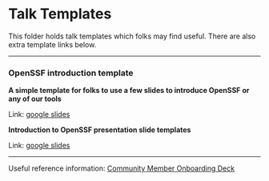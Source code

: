 # Talk Templates

This folder holds talk templates which folks may find useful. There are also extra template links below.

---

### OpenSSF introduction template

**A simple template for folks to use a few slides to introduce OpenSSF or any of our tools**

Link: [google slides](https://docs.google.com/presentation/d/1tNTIW0Kpo22b1N6HLRYj84G372H-nMHRQXBUw5AFFyM/edit?usp=sharing)

**Introduction to OpenSSF presentation slide templates**

Link: [google slides](https://docs.google.com/presentation/d/1gmr3gqToYa9GeuKmWCtjYc82tXNE3zVAV8aDYbbDpsk/edit?usp=sharing)

---

Useful reference information: [Community Member Onboarding Deck](https://docs.google.com/presentation/d/1yiAGkDwxTSHFsjlrx4fMdfpeb5LSW064lQZMN9n9F5M/edit?usp=sharing)
